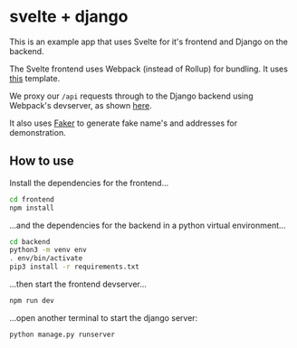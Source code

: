 # svelte + django

This is an example app that uses Svelte for it's frontend and Django on the backend.

The Svelte frontend uses Webpack (instead of Rollup) for bundling. It uses [this](https://github.com/sveltejs/template-webpack) template.

We proxy our `/api` requests through to the Django backend using Webpack's devserver, as shown [here](https://webpack.js.org/configuration/dev-server/#devserverproxy).

It also uses [Faker](https://github.com/joke2k/faker) to generate fake name's and addresses for demonstration.

## How to use

Install the dependencies for the frontend...

```bash
cd frontend
npm install
```

...and the dependencies for the backend in a python virtual environment...

```bash
cd backend
python3 -m venv env
. env/bin/activate
pip3 install -r requirements.txt
```

...then start the frontend devserver...

```bash
npm run dev
```

...open another terminal to start the django server:

```bash
python manage.py runserver
```
